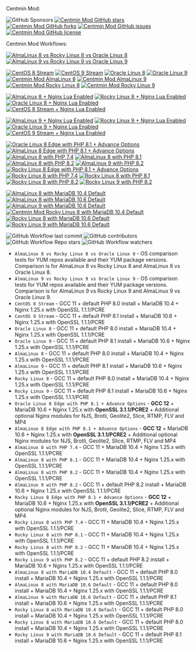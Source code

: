 Centmin Mod:

![GitHub Sponsors](https://img.shields.io/github/sponsors/centminmod) [![Centmin Mod GitHub stars](https://img.shields.io/github/stars/centminmod/centminmod.svg?style=flat-square)](https://github.com/centminmod/centminmod/stargazers) [![Centmin Mod GitHub forks](https://img.shields.io/github/forks/centminmod/centminmod.svg?style=flat-square)](https://github.com/centminmod/centminmod/network) [![Centmin Mod GitHub issues](https://img.shields.io/github/issues/centminmod/centminmod.svg?style=flat-square)](https://github.com/centminmod/centminmod/issues) [![Centmin Mod GitHub license](https://img.shields.io/badge/license-GPL-blue.svg?style=flat-square)](https://raw.githubusercontent.com/centminmod/centminmod/master/license.txt)

Centmin Mod Workflows:

[![AlmaLinux 8 vs Rocky Linux 8 vs Oracle Linux 8](https://github.com/centminmod/centminmod-workflows/actions/workflows/almalinux-vs-rockylinux-oracle-linux-8.yml/badge.svg)](https://github.com/centminmod/centminmod-workflows/actions/workflows/almalinux-vs-rockylinux-oracle-linux-8.yml)
[![AlmaLinux 9 vs Rocky Linux 9 vs Oracle Linux 9](https://github.com/centminmod/centminmod-workflows/actions/workflows/almalinux-vs-rockylinux-oracle-linux-9.yml/badge.svg)](https://github.com/centminmod/centminmod-workflows/actions/workflows/almalinux-vs-rockylinux-oracle-linux-9.yml)

[![CentOS 8 Stream](https://github.com/centminmod/centminmod-workflows/actions/workflows/centos8stream.yml/badge.svg)](https://github.com/centminmod/centminmod-workflows/actions/workflows/centos8stream.yml) [![CentOS 9 Stream](https://github.com/centminmod/centminmod-workflows/actions/workflows/centos9stream.yml/badge.svg)](https://github.com/centminmod/centminmod-workflows/actions/workflows/centos9stream.yml) [![Oracle Linux 8](https://github.com/centminmod/centminmod-workflows/actions/workflows/oraclelinux8.yml/badge.svg)](https://github.com/centminmod/centminmod-workflows/actions/workflows/oraclelinux8.yml) [![Oracle Linux 9](https://github.com/centminmod/centminmod-workflows/actions/workflows/oraclelinux9.yml/badge.svg)](https://github.com/centminmod/centminmod-workflows/actions/workflows/oraclelinux9.yml) [![Centmin Mod AlmaLinux 8](https://github.com/centminmod/centminmod-workflows/actions/workflows/main.yml/badge.svg?branch=master)](https://github.com/centminmod/centminmod-workflows/actions/workflows/main.yml) [![Centmin Mod AlmaLinux 9](https://github.com/centminmod/centminmod-workflows/actions/workflows/almalinux9.yml/badge.svg)](https://github.com/centminmod/centminmod-workflows/actions/workflows/almalinux9.yml) [![Centmin Mod Rocky Linux 8](https://github.com/centminmod/centminmod-workflows/actions/workflows/rockylinux8.yml/badge.svg)](https://github.com/centminmod/centminmod-workflows/actions/workflows/rockylinux8.yml) [![Centmin Mod Rocky Linux 9](https://github.com/centminmod/centminmod-workflows/actions/workflows/rockylinux9.yml/badge.svg)](https://github.com/centminmod/centminmod-workflows/actions/workflows/rockylinux9.yml) 

[![AlmaLinux 8 + Nginx Lua Enabled](https://github.com/centminmod/centminmod-workflows/actions/workflows/almalinux8-lua.yml/badge.svg)](https://github.com/centminmod/centminmod-workflows/actions/workflows/almalinux8-lua.yml) [![Rocky Linux 8 + Nginx Lua Enabled](https://github.com/centminmod/centminmod-workflows/actions/workflows/rockylinux8-lua.yml/badge.svg)](https://github.com/centminmod/centminmod-workflows/actions/workflows/rockylinux8-lua.yml) [![Oracle Linux 8 + Nginx Lua Enabled](https://github.com/centminmod/centminmod-workflows/actions/workflows/oraclelinux8-lua.yml/badge.svg)](https://github.com/centminmod/centminmod-workflows/actions/workflows/oraclelinux8-lua.yml) [![CentOS 8 Stream + Nginx Lua Enabled](https://github.com/centminmod/centminmod-workflows/actions/workflows/centos8stream-lua.yml/badge.svg)](https://github.com/centminmod/centminmod-workflows/actions/workflows/centos8stream-lua.yml)

[![AlmaLinux 9 + Nginx Lua Enabled](https://github.com/centminmod/centminmod-workflows/actions/workflows/almalinux9-lua.yml/badge.svg)](https://github.com/centminmod/centminmod-workflows/actions/workflows/almalinux9-lua.yml) [![Rocky Linux 9 + Nginx Lua Enabled](https://github.com/centminmod/centminmod-workflows/actions/workflows/rockylinux9-lua.yml/badge.svg)](https://github.com/centminmod/centminmod-workflows/actions/workflows/rockylinux9-lua.yml) [![Oracle Linux 9 + Nginx Lua Enabled](https://github.com/centminmod/centminmod-workflows/actions/workflows/oraclelinux9-lua.yml/badge.svg)](https://github.com/centminmod/centminmod-workflows/actions/workflows/oraclelinux9-lua.yml) [![CentOS 9 Stream + Nginx Lua Enabled](https://github.com/centminmod/centminmod-workflows/actions/workflows/centos9stream-lua.yml/badge.svg)](https://github.com/centminmod/centminmod-workflows/actions/workflows/centos9stream-lua.yml)

[![Oracle Linux 8 Edge with PHP 8.1 + Advance Options](https://github.com/centminmod/centminmod-workflows/actions/workflows/oraclelinux8-edge.yml/badge.svg)](https://github.com/centminmod/centminmod-workflows/actions/workflows/oraclelinux8-edge.yml) [![AlmaLinux 8 Edge with PHP 8.1 + Advance Options](https://github.com/centminmod/centminmod-workflows/actions/workflows/almalinux8-edge.yml/badge.svg)](https://github.com/centminmod/centminmod-workflows/actions/workflows/almalinux8-edge.yml) [![AlmaLinux 8 with PHP 7.4](https://github.com/centminmod/centminmod-workflows/actions/workflows/almalinux8-php7.4.yml/badge.svg)](https://github.com/centminmod/centminmod-workflows/actions/workflows/almalinux8-php7.4.yml) [![AlmaLinux 8 with PHP 8.1](https://github.com/centminmod/centminmod-workflows/actions/workflows/almalinux8-php8.1.yml/badge.svg)](https://github.com/centminmod/centminmod-workflows/actions/workflows/almalinux8-php8.1.yml) [![AlmaLinux 8 with PHP 8.2](https://github.com/centminmod/centminmod-workflows/actions/workflows/almalinux8-php8.2.yml/badge.svg)](https://github.com/centminmod/centminmod-workflows/actions/workflows/almalinux8-php8.2.yml) [![AlmaLinux 9 with PHP 8.2](https://github.com/centminmod/centminmod-workflows/actions/workflows/almalinux9-php8.2.yml/badge.svg)](https://github.com/centminmod/centminmod-workflows/actions/workflows/almalinux9-php8.2.yml) [![Rocky Linux 8 Edge with PHP 8.1 + Advance Options](https://github.com/centminmod/centminmod-workflows/actions/workflows/rockylinux8-edge.yml/badge.svg)](https://github.com/centminmod/centminmod-workflows/actions/workflows/rockylinux8-edge.yml) [![Rocky Linux 8 with PHP 7.4](https://github.com/centminmod/centminmod-workflows/actions/workflows/rockylinux8-php7.4.yml/badge.svg)](https://github.com/centminmod/centminmod-workflows/actions/workflows/rockylinux8-php7.4.yml) [![Rocky Linux 8 with PHP 8.1](https://github.com/centminmod/centminmod-workflows/actions/workflows/rockylinux8-php8.1.yml/badge.svg)](https://github.com/centminmod/centminmod-workflows/actions/workflows/rockylinux8-php8.1.yml) [![Rocky Linux 8 with PHP 8.2](https://github.com/centminmod/centminmod-workflows/actions/workflows/rockylinux8-php8.2.yml/badge.svg)](https://github.com/centminmod/centminmod-workflows/actions/workflows/rockylinux8-php8.2.yml) [![Rocky Linux 9 with PHP 8.2](https://github.com/centminmod/centminmod-workflows/actions/workflows/rockylinux9-php8.2.yml/badge.svg)](https://github.com/centminmod/centminmod-workflows/actions/workflows/rockylinux9-php8.2.yml) 

[![AlmaLinux 8 with MariaDB 10.4 Default](https://github.com/centminmod/centminmod-workflows/actions/workflows/almalinux8-mariadb10.4.yml/badge.svg)](https://github.com/centminmod/centminmod-workflows/actions/workflows/almalinux8-mariadb10.4.yml) [![AlmaLinux 8 with MariaDB 10.6 Default](https://github.com/centminmod/centminmod-workflows/actions/workflows/almalinux8-mariadb10.6.yml/badge.svg)](https://github.com/centminmod/centminmod-workflows/actions/workflows/almalinux8-mariadb10.6.yml) [![AlmaLinux 9 with MariaDB 10.6 Default](https://github.com/centminmod/centminmod-workflows/actions/workflows/almalinux9-mariadb10.6.yml/badge.svg)](https://github.com/centminmod/centminmod-workflows/actions/workflows/almalinux9-mariadb10.6.yml) [![Centmin Mod Rocky Linux 8 with MariaDB 10.4 Default](https://github.com/centminmod/centminmod-workflows/actions/workflows/rockylinux8-mariadb10.4.yml/badge.svg)](https://github.com/centminmod/centminmod-workflows/actions/workflows/rockylinux8-mariadb10.4.yml) [![Rocky Linux 8 with MariaDB 10.6 Default](https://github.com/centminmod/centminmod-workflows/actions/workflows/rockylinux8-mariadb10.6.yml/badge.svg)](https://github.com/centminmod/centminmod-workflows/actions/workflows/rockylinux8-mariadb10.6.yml) [![Rocky Linux 9 with MariaDB 10.6 Default](https://github.com/centminmod/centminmod-workflows/actions/workflows/rockylinux9-mariadb10.6.yml/badge.svg)](https://github.com/centminmod/centminmod-workflows/actions/workflows/rockylinux9-mariadb10.6.yml)

![GitHub Workflow last commit](https://img.shields.io/github/last-commit/centminmod/centminmod-workflows) ![GitHub contributors](https://img.shields.io/github/contributors/centminmod/centminmod-workflows) ![GitHub Workflow Repo stars](https://img.shields.io/github/stars/centminmod/centminmod-workflows) ![GitHub Workflow watchers](https://img.shields.io/github/watchers/centminmod/centminmod-workflows)

* `AlmaLinux 8 vs Rocky Linux 8 vs Oracle Linux 8` - OS comparison tests for YUM repos available and their YUM package versions. Comparison is for AlmaLinux 8 vs Rocky Linux 8 and AlmaLinux 8 vs Oracle Linux 8.
* `AlmaLinux 9 vs Rocky Linux 9 vs Oracle Linux 9` - OS comparison tests for YUM repos available and their YUM package versions. Comparison is for AlmaLinux 9 vs Rocky Linux 9 and AlmaLinux 9 vs Oracle Linux 9.
* `CentOS 8 Stream` - GCC 11 + default PHP 8.0 install + MariaDB 10.4 + Nginx 1.25.x with OpenSSL 1.1.1/PCRE
* `CentOS 9 Stream` - GCC 11 + default PHP 8.1 install + MariaDB 10.6 + Nginx 1.25.x with OpenSSL 1.1.1/PCRE
* `Oracle Linux 8` - GCC 11 + default PHP 8.0 install + MariaDB 10.4 + Nginx 1.25.x with OpenSSL 1.1.1/PCRE
* `Oracle Linux 9` - GCC 11 + default PHP 8.1 install + MariaDB 10.6 + Nginx 1.25.x with OpenSSL 1.1.1/PCRE
* `AlmaLinux 8` - GCC 11 + default PHP 8.0 install + MariaDB 10.4 + Nginx 1.25.x with OpenSSL 1.1.1/PCRE
* `AlmaLinux 9` - GCC 11 + default PHP 8.1 install + MariaDB 10.6 + Nginx 1.25.x with OpenSSL 1.1.1/PCRE
* `Rocky Linux 8` - GCC 11 + default PHP 8.0 install + MariaDB 10.4 + Nginx 1.25.x with OpenSSL 1.1.1/PCRE
* `Rocky Linux 9` - GCC 11 + default PHP 8.1 install + MariaDB 10.6 + Nginx 1.25.x with OpenSSL 1.1.1/PCRE
* `Oracle Linux 8 Edge with PHP 8.1 + Advance Options` - **GCC 12** + MariaDB 10.6 + Nginx 1.25.x with **OpenSSL 3.1.1/PCRE2** + Additional optional Nginx modules for NJS, Brotli, Geolite2, Slice, RTMP, FLV and MP4
* `AlmaLinux 8 Edge with PHP 8.1 + Advance Options` - **GCC 12** + MariaDB 10.6 + Nginx 1.25.x with **OpenSSL 3.1.1/PCRE2** + Additional optional Nginx modules for NJS, Brotli, Geolite2, Slice, RTMP, FLV and MP4
* `AlmaLinux 8 with PHP 7.4` - GCC 11 + MariaDB 10.4 + Nginx 1.25.x with OpenSSL 1.1.1/PCRE
* `AlmaLinux 8 with PHP 8.1` - GCC 11 + MariaDB 10.4 + Nginx 1.25.x with OpenSSL 1.1.1/PCRE
* `AlmaLinux 8 with PHP 8.2` - GCC 11 + MariaDB 10.4 + Nginx 1.25.x with OpenSSL 1.1.1/PCRE
* `AlmaLinux 9 with PHP 8.2` - GCC 11 + default PHP 8.2 install + MariaDB 10.6 + Nginx 1.25.x with OpenSSL 1.1.1/PCRE
* `Rocky Linux 8 Edge with PHP 8.1 + Advance Options` - **GCC 12** + MariaDB 10.6  + Nginx 1.25.x with **OpenSSL 3.1.1/PCRE2** + Additional optional Nginx modules for NJS, Brotli, Geolite2, Slice, RTMP, FLV and MP4
* `Rocky Linux 8 with PHP 7.4` - GCC 11 + MariaDB 10.4 + Nginx 1.25.x with OpenSSL 1.1.1/PCRE
* `Rocky Linux 8 with PHP 8.1` - GCC 11 + MariaDB 10.4 + Nginx 1.25.x with OpenSSL 1.1.1/PCRE
* `Rocky Linux 8 with PHP 8.2` - GCC 11 + MariaDB 10.4 + Nginx 1.25.x with OpenSSL 1.1.1/PCRE
* `Rocky Linux 9 with PHP 8.2` - GCC 11 + default PHP 8.2 install + MariaDB 10.6 + Nginx 1.25.x with OpenSSL 1.1.1/PCRE
* `AlmaLinux 8 with MariaDB 10.4 Default` - GCC 11 + default PHP 8.0 install + MariaDB 10.4 + Nginx 1.25.x with OpenSSL 1.1.1/PCRE
* `AlmaLinux 8 with MariaDB 10.6 Default` - GCC 11 + default PHP 8.0 install + MariaDB 10.4 + Nginx 1.25.x with OpenSSL 1.1.1/PCRE
* `AlmaLinux 9 with MariaDB 10.6 Default` - GCC 11 + default PHP 8.1 install + MariaDB 10.6 + Nginx 1.25.x with OpenSSL 1.1.1/PCRE
* `Rocky Linux 8 with MariaDB 10.4 Default` - GCC 11 + default PHP 8.0 install  + MariaDB 10.4 + Nginx 1.25.x with OpenSSL 1.1.1/PCRE
* `Rocky Linux 8 with MariaDB 10.6 Default` - GCC 11 + default PHP 8.0 install  + MariaDB 10.4 + Nginx 1.25.x with OpenSSL 1.1.1/PCRE
* `Rocky Linux 9 with MariaDB 10.6 Default` - GCC 11 + default PHP 8.1 install + MariaDB 10.6 + Nginx 1.25.x with OpenSSL 1.1.1/PCRE